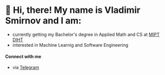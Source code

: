 # 👋 Hi, there! My name is Vladimir Smirnov and I am:
- currently getting my Bachelor's degree in Applied Math and CS at [MIPT DIHT](https://mipt.ru/education/departments/fpmi/)
- interested in Machine Learnig and Software Engineering
#### Connect with me
- via [Telegram](https://t.me/vsweatherfield)

